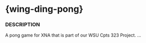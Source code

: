{wing-ding-pong}
================

### DESCRIPTION

A pong game for XNA that is part of our WSU Cpts 323 Project.
...

